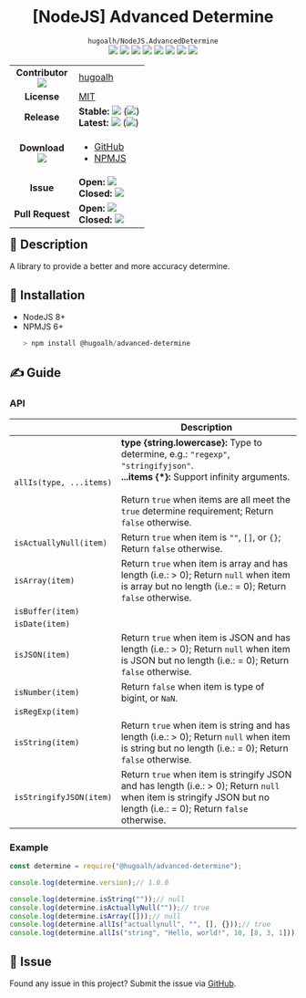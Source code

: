 # <div align="center">[NodeJS] Advanced Determine</div>

<div align="center">
  <code>hugoalh/NodeJS.AdvancedDetermine</code><br />
  <img src="https://img.shields.io/github/languages/count/hugoalh/NodeJS.AdvancedDetermine?style=flat-square&logo=github" />
  <img src="https://img.shields.io/github/languages/top/hugoalh/NodeJS.AdvancedDetermine?style=flat-square&logo=github" />
  <img src="https://img.shields.io/github/repo-size/hugoalh/NodeJS.AdvancedDetermine?style=flat-square&logo=github" />
  <img src="https://img.shields.io/github/watchers/hugoalh/NodeJS.AdvancedDetermine?style=flat-square&logo=github" />
  <img src="https://img.shields.io/github/stars/hugoalh/NodeJS.AdvancedDetermine?style=flat-square&logo=github" />
  <img src="https://img.shields.io/github/forks/hugoalh/NodeJS.AdvancedDetermine?style=flat-square&logo=github" />
  <a href="https://lgtm.com/projects/g/hugoalh/NodeJS.AdvancedDetermine/alerts/"><img src="https://img.shields.io/lgtm/alerts/g/hugoalh/NodeJS.AdvancedDetermine.svg?style=flat-square&logo=lgtm&label=%20" /></a>
  <a href="https://lgtm.com/projects/g/hugoalh/NodeJS.AdvancedDetermine/context:javascript"><img src="https://img.shields.io/lgtm/grade/javascript/g/hugoalh/NodeJS.AdvancedDetermine.svg?style=flat-square&logo=lgtm" /></a>
</div>

<table align="right">
  <tr>
    <td align="center">
      <b>Contributor</b><br />
      <img src="https://img.shields.io/github/contributors/hugoalh/NodeJS.AdvancedDetermine?style=flat-square&color=000000&label=%20" />
    </td>
    <td><a href="https://github.com/hugoalh">hugoalh</a></td>
  </tr>
  <tr>
    <td align="center"><b>License</b></td>
    <td><a href="./LICENSE.md">MIT</a></td>
  </tr>
  <tr>
    <td align="center"><b>Release</b></td>
    <td>
      <b>Stable: </b><img src="https://img.shields.io/github/release/hugoalh/NodeJS.AdvancedDetermine?style=flat-square&color=000000&label=%20" /> (<img src="https://img.shields.io/github/release-date/hugoalh/NodeJS.AdvancedDetermine?style=flat-square&color=000000&label=%20" />)<br />
      <b>Latest: </b><img src="https://img.shields.io/github/release/hugoalh/NodeJS.AdvancedDetermine?include_prereleases&style=flat-square&color=000000&label=%20" /> (<img src="https://img.shields.io/github/release-date-pre/hugoalh/NodeJS.AdvancedDetermine?style=flat-square&color=000000&label=%20" />)
    </td>
  </tr>
  <tr>
    <td align="center">
      <b>Download</b><br />
      <img src="https://img.shields.io/github/downloads/hugoalh/NodeJS.AdvancedDetermine/total?style=flat-square&color=000000&label=%20" />
    </td>
    <td><ul>
      <li><a href="https://github.com/hugoalh/NodeJS.AdvancedDetermine/releases">GitHub</a></li>
      <li><a href="https://www.npmjs.com/package/@hugoalh/advanced-determine">NPMJS</a></li>
    </td>
  </tr>
  <tr>
    <td align="center"><b>Issue</b></td>
    <td>
      <b>Open: </b><img src="https://img.shields.io/github/issues-raw/hugoalh/NodeJS.AdvancedDetermine?style=flat-square&color=000000&label=%20" /><br />
      <b>Closed: </b><img src="https://img.shields.io/github/issues-closed-raw/hugoalh/NodeJS.AdvancedDetermine?style=flat-square&color=000000&label=%20" />
    </td>
  </tr>
  <tr>
    <td align="center"><b>Pull Request</b></td>
    <td>
      <b>Open: </b><img src="https://img.shields.io/github/issues-pr-raw/hugoalh/NodeJS.AdvancedDetermine?style=flat-square&color=000000&label=%20" /><br />
      <b>Closed: </b><img src="https://img.shields.io/github/issues-pr-closed-raw/hugoalh/NodeJS.AdvancedDetermine?style=flat-square&color=000000&label=%20" />
    </td>
  </tr>
</table>

## 📜 Description

A library to provide a better and more accuracy determine.

## 💽 Installation

- NodeJS 8+
- NPMJS 6+
  ```powershell
  > npm install @hugoalh/advanced-determine
  ```

## ✍ Guide

### API

|  | <div align="center"><b>Description</b></div> |
|:----|:----|
| `allIs(type, ...items)` | **type {string.lowercase}:** Type to determine, e.g.: `"regexp"`, `"stringifyjson"`.<br />**...items {\*}:** Support infinity arguments.<br /><br />Return `true` when items are all meet the `true` determine requirement; Return `false` otherwise. |
| `isActuallyNull(item)` | Return `true` when item is `""`, `[]`, or `{}`; Return `false` otherwise. |
| `isArray(item)` | Return `true` when item is array and has length (i.e.: > 0); Return `null` when item is array but no length (i.e.: = 0); Return `false` otherwise. |
| `isBuffer(item)` |  |
| `isDate(item)` |  |
| `isJSON(item)` | Return `true` when item is JSON and has length (i.e.: > 0); Return `null` when item is JSON but no length (i.e.: = 0); Return `false` otherwise. |
| `isNumber(item)` | Return `false` when item is type of bigint, or `NaN`. |
| `isRegExp(item)` |  |
| `isString(item)` | Return `true` when item is string and has length (i.e.: > 0); Return `null` when item is string but no length (i.e.: = 0); Return `false` otherwise. |
| `isStringifyJSON(item)` | Return `true` when item is stringify JSON and has length (i.e.: > 0); Return `null` when item is stringify JSON but no length (i.e.: = 0); Return `false` otherwise. |

### Example

```javascript
const determine = require("@hugoalh/advanced-determine");

console.log(determine.version);// 1.0.0

console.log(determine.isString(""));// null
console.log(determine.isActuallyNull(""));// true
console.log(determine.isArray([]));// null
console.log(determine.allIs("actuallynull", "", [], {}));// true
console.log(determine.allIs("string", "Hello, world!", 10, [8, 3, 1]));// false
```

## 🐛 Issue

Found any issue in this project? Submit the issue via [GitHub](https://github.com/hugoalh/NodeJS.AdvancedDetermine/issues).
